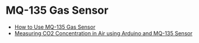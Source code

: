 # MQ-135 Gas Sensor

* [How to Use MQ-135 Gas Sensor](https://www.codrey.com/electronic-circuits/how-to-use-mq-135-gas-sensor/)
* [Measuring CO2 Concentration in Air using Arduino and MQ-135 Sensor](https://circuitdigest.com/microcontroller-projects/interfacing-mq135-gas-sensor-with-arduino-to-measure-co2-levels-in-ppm)
